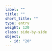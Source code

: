 ```yaml
---
label: ""
title: ""
short_title: ""
type: entry
weight: 120
class: side-by-side
object:
  - id: "20"
---
```

